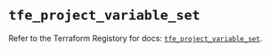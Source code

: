 # `tfe_project_variable_set`

Refer to the Terraform Registory for docs: [`tfe_project_variable_set`](https://registry.terraform.io/providers/hashicorp/tfe/0.45.0/docs/resources/project_variable_set).
